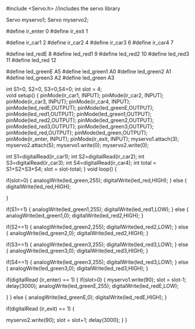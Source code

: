 #include <Servo.h> //includes the servo library

Servo myservo1;
Servo myservo2;


#define ir_enter 0
#define ir_exit  1

#define ir_car1 2
#define ir_car2 4
#define ir_car3 6
#define ir_car4 7

#define led_redE 8
#define led_red1 9
#define led_red2 10
#define led_red3 11
#define led_red 12

#define led_greenE A5
#define led_green1 A0
#define led_green2 A1
#define led_green3 A2
#define led_green A3

int S1=0, S2=0, S3=0,S4=0;
int slot = 4;  
void setup()
{
pinMode(ir_car1, INPUT);
pinMode(ir_car2, INPUT);
pinMode(ir_car3, INPUT);
pinMode(ir_car4, INPUT);
pinMode(led_redE,OUTPUT);
pinMode(led_greenE,OUTPUT);
pinMode(led_red1,OUTPUT);
pinMode(led_green1,OUTPUT);
pinMode(led_red2,OUTPUT);
pinMode(led_green2,OUTPUT);
pinMode(led_red3,OUTPUT);
pinMode(led_green3,OUTPUT);
pinMode(led_red,OUTPUT);
pinMode(led_green,OUTPUT);
pinMode(ir_enter, INPUT);
pinMode(ir_exit, INPUT);
myservo1.attach(3);
myservo2.attach(5);
myservo1.write(0);
myservo2.write(0);

int S1=digitalRead(ir_car1);
int S2=digitalRead(ir_car2);
int S3=digitalRead(ir_car3);
int S4=digitalRead(ir_car4);
int total = S1+S2+S3+S4;
slot = slot-total; 
}
void loop()
{

if(slot>0)
{
analogWrite(led_green,255);
digitalWrite(led_red,HIGH);
}
else
{
digitalWrite(led_red,HIGH);

}


if(S1==1)
{
analogWrite(led_green1,255);
digitalWrite(led_red1,LOW);
}
else
{
analogWrite(led_green1,0);
digitalWrite(led_red2,HIGH);
}

if(S2==1)
{
analogWrite(led_green2,255);
digitalWrite(led_red2,LOW);
}
else
{
analogWrite(led_green2,0);
digitalWrite(led_red2,HIGH);
}

if(S3==1)
{
analogWrite(led_green3,255);
digitalWrite(led_red3,LOW);
}
else
{
analogWrite(led_green3,0);
digitalWrite(led_red3,HIGH);
}

if(S4==1)
{
analogWrite(led_green3,255);
digitalWrite(led_red3,LOW);
}
else
{
analogWrite(led_green3,0);
digitalWrite(led_red3,HIGH);
}


if(digitalRead (ir_enter) == 1)
{
if(slot>0)
{
  myservo1.write(90); 
  slot = slot-1;
  delay(3000);
  analogWrite(led_greenE,255);
  digitalWrite(led_redE,LOW);
    
 }
}
else
{
  analogWrite(led_greenE,0);
  digitalWrite(led_redE,HIGH);
}   

if(digitalRead (ir_exit) == 1)
{
  
  myservo2.write(90); 
  slot = slot+1;
  delay(3000);
}
}

